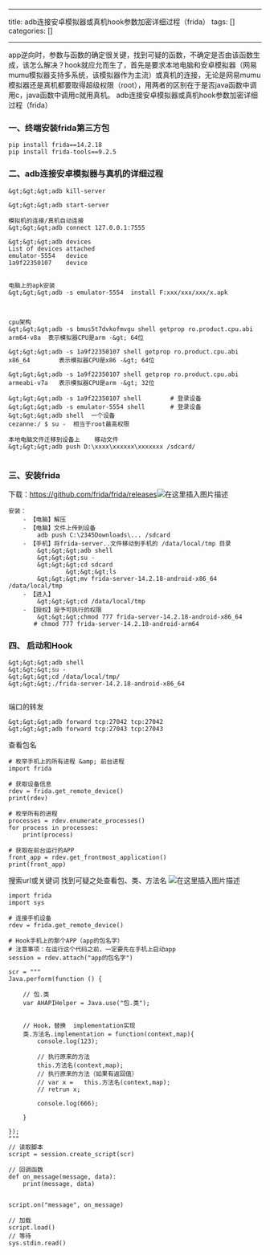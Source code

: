
--- 
title:  adb连接安卓模拟器或真机hook参数加密详细过程（frida） 
tags: []
categories: [] 

---
app逆向时，参数与函数的确定很关键，找到可疑的函数，不确定是否由该函数生成，该怎么解决？hook就应允而生了，首先是要求本地电脑和安卓模拟器（网易mumu模拟器支持多系统，该模拟器作为主流）或真机的连接，无论是网易mumu模拟器还是真机都要取得超级权限（root），用两者的区别在于是否java函数中调用c，java函数中调用c就用真机。 adb连接安卓模拟器或真机hook参数加密详细过程（frida）

### 一、终端安装frida第三方包

```
pip install frida==14.2.18
pip install frida-tools==9.2.5

```

### 二、adb连接安卓模拟器与真机的详细过程

```
&gt;&gt;&gt;adb kill-server
​
&gt;&gt;&gt;adb start-server

模拟机的连接/真机自动连接
&gt;&gt;&gt;adb connect 127.0.0.1:7555

&gt;&gt;&gt;adb devices
List of devices attached
emulator-5554   device
1a9f22350107    device
​

电脑上的apk安装
&gt;&gt;&gt;adb -s emulator-5554  install F:xxx/xxx/xxx/x.apk



cpu架构
&gt;&gt;&gt;adb -s bmus5t7dvkofmvgu shell getprop ro.product.cpu.abi  
arm64-v8a  表示模拟器CPU是arm -&gt; 64位
​
&gt;&gt;&gt;adb -s 1a9f22350107 shell getprop ro.product.cpu.abi
x86_64        表示模拟器CPU是x86 -&gt; 64位

&gt;&gt;&gt;adb -s 1a9f22350107 shell getprop ro.product.cpu.abi
armeabi-v7a   表示模拟器CPU是arm -&gt; 32位
​
&gt;&gt;&gt;adb -s 1a9f22350107 shell        # 登录设备
&gt;&gt;&gt;adb -s emulator-5554 shell       # 登录设备
&gt;&gt;&gt;adb shell  一个设备
cezanne:/ $ su -  相当于root最高权限
​
本地电脑文件迁移到设备上    移动文件
&gt;&gt;&gt;adb push D:\xxxx\xxxxxx\xxxxxxx /sdcard/


```

### 三、安装frida

下载：https://github.com/frida/frida/releases<img src="https://img-blog.csdnimg.cn/1b070b1e4ac54020bb84ef84a6322ffb.png" alt="在这里插入图片描述">

```
安装：
    - 【电脑】解压
    - 【电脑】文件上传到设备
        adb push C:\2345Downloads\... /sdcard
    - 【手机】将frida-server..文件移动到手机的 /data/local/tmp 目录
        &gt;&gt;&gt;adb shell
        &gt;&gt;&gt;su -
        &gt;&gt;&gt;cd sdcard
                &gt;&gt;&gt;ls
        &gt;&gt;&gt;mv frida-server-14.2.18-android-x86_64  /data/local/tmp
    - 【进入】
        &gt;&gt;&gt;cd /data/local/tmp
    - 【授权】授予可执行的权限
        &gt;&gt;&gt;chmod 777 frida-server-14.2.18-android-x86_64
       # chmod 777 frida-server-14.2.18-android-arm64

```

### 四、 启动和Hook

```
&gt;&gt;&gt;adb shell
&gt;&gt;&gt;su -
&gt;&gt;&gt;cd /data/local/tmp/
&gt;&gt;&gt;./frida-server-14.2.18-android-x86_64


```

端口的转发

```
&gt;&gt;&gt;adb forward tcp:27042 tcp:27042
&gt;&gt;&gt;adb forward tcp:27043 tcp:27043

```

查看包名

```
# 枚举手机上的所有进程 &amp; 前台进程
import frida

# 获取设备信息
rdev = frida.get_remote_device()
print(rdev)

# 枚举所有的进程
processes = rdev.enumerate_processes()
for process in processes:
    print(process)

# 获取在前台运行的APP
front_app = rdev.get_frontmost_application()
print(front_app)

```

搜索url或关键词 找到可疑之处查看包、类、方法名 <img src="https://img-blog.csdnimg.cn/8145ef97db6d44479fb52866ed119971.png" alt="在这里插入图片描述">

```
import frida
import sys

# 连接手机设备
rdev = frida.get_remote_device()

# Hook手机上的那个APP（app的包名字）
# 注意事项：在运行这个代码之前，一定要先在手机上启动app
session = rdev.attach("app的包名字")  

scr = """
Java.perform(function () {

    // 包.类
    var AHAPIHelper = Java.use("包.类");


    // Hook，替换  implementation实现 
    类.方法名.implementation = function(context,map){
        console.log(123);
        
        // 执行原来的方法
        this.方法名(context,map);
        // 执行原来的方法（如果有返回值）
        // var x =   this.方法名(context,map);
        // retrun x;
                    
        console.log(666);

    }
    
});
""" 
// 读取脚本
script = session.create_script(scr)

// 回调函数
def on_message(message, data):
    print(message, data)


script.on("message", on_message)

// 加载
script.load()
// 等待
sys.stdin.read()


```
